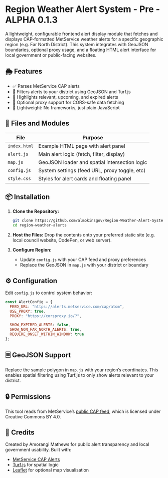 # Region Weather Alert System - Pre - ALPHA 0.1.3


A lightweight, configurable frontend alert display module that fetches and displays CAP-formatted MetService weather alerts for a specific geographic region (e.g. Far North District). This system integrates with GeoJSON boundaries, optional proxy usage, and a floating HTML alert interface for local government or public-facing websites.

## 🌦 Features

- ✅ Parses MetService CAP alerts
- 📍 Filters alerts to your district using GeoJSON and Turf.js
- 🎯 Highlights relevant, upcoming, and expired alerts
- 🧽 Optional proxy support for CORS-safe data fetching
- 🦨 Lightweight: No frameworks, just plain JavaScript

## 🔧 Files and Modules

| File                  | Purpose                                         |
|-----------------------|-------------------------------------------------|
| `index.html`          | Example HTML page with alert panel             |
| `alert.js`            | Main alert logic (fetch, filter, display)      |
| `map.js`              | GeoJSON loader and spatial intersection logic  |
| `config.js`           | System settings (feed URL, proxy toggle, etc)  |
| `style.css`           | Styles for alert cards and floating panel      |

## 📦 Installation

1. **Clone the Repository:**
   ```bash
   git clone https://github.com/almokinsgov/Region-Weather-Alert-System.git
   cd region-weather-alerts
   ```

2. **Host the Files:**
   Drop the contents onto your preferred static site (e.g. local council website, CodePen, or web server).

3. **Configure Region:**
   - Update `config.js` with your CAP feed and proxy preferences
   - Replace the GeoJSON in `map.js` with your district or boundary

## ⚙️ Configuration

Edit `config.js` to control system behavior:

```js
const AlertConfig = {
  FEED_URL: "https://alerts.metservice.com/cap/atom",
  USE_PROXY: true,
  PROXY: "https://corsproxy.io/?",

  SHOW_EXPIRED_ALERTS: false,
  SHOW_NON_FAR_NORTH_ALERTS: true,
  REQUIRE_ONSET_WITHIN_WINDOW: true
};
```

## 🗏️ GeoJSON Support

Replace the sample polygon in `map.js` with your region’s coordinates. This enables spatial filtering using Turf.js to only show alerts relevant to your district.

## 🔒 Permissions

This tool reads from MetService’s [public CAP feed]([https://alerts.metservice.com/cap/atom](https://www.metservice.com/files/documents/cap/MetService%20CAP%20Feed%20User%20Guide%20v1.1.pdf)), which is licensed under Creative Commons BY 4.0.

## 🙌 Credits

Created by Amorangi Mathews for public alert transparency and local government usability. Built with:

- [MetService CAP Alerts](https://metservice.com)
- [Turf.js](https://turfjs.org) for spatial logic
- [Leaflet](https://leafletjs.com) for optional map visualisation


